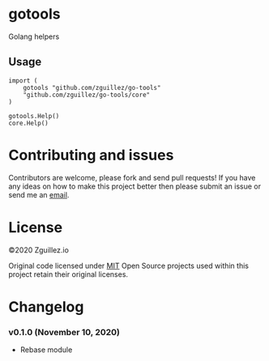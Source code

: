# gotools

Golang helpers

## Usage

```
import (
	gotools "github.com/zguillez/go-tools"
	"github.com/zguillez/go-tools/core"
)
```
```
gotools.Help()
core.Help()
```

# Contributing and issues

Contributors are welcome, please fork and send pull requests! If you have any ideas on how to make this project better then please submit an issue or send me an [email](mailto:mail@zguillez.io).

# License

©2020 Zguillez.io

Original code licensed under [MIT](https://en.wikipedia.org/wiki/MIT_License) Open Source projects used within this project retain their original licenses.

# Changelog

### v0.1.0 (November 10, 2020)

* Rebase module
